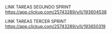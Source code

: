 LINK TAREAS SEGUNDO SPRINT
https://app.clickup.com/25743289/v/li/193604538

LINK TAREAS TERCER SPRINT
https://app.clickup.com/25743289/v/li/193650319 